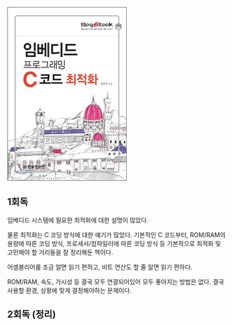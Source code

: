 
![alt text](./.image/임베디드_프로그래밍_C코드_최적화.png)

## 1회독 
임베디드 시스템에 필요한 최적화에 대한 설명이 많았다.

물론 최적화는 C 코딩 방식에 대한 얘기가 많았다. 기본적인 C 코드부터, ROM/RAM의 용량에 따른 코딩 방식, 프로세서/컴파일러에 따른 코딩 방식 등 기본적으로 최적화 및 고민해야 할 거리들을 잘 정리해둔 책이다.

어셈블리어를 조금 알면 읽기 편하고, 비트 연산도 할 줄 알면 읽기 편하다.

ROM/RAM, 속도, 가시성 등 결국 모두 연결되어있어 모두 좋아지는 방법은 없다. 결국 사용할 환경, 상황에 맞게 결정해야하는 문제이다. 

## 2회독 (정리)
